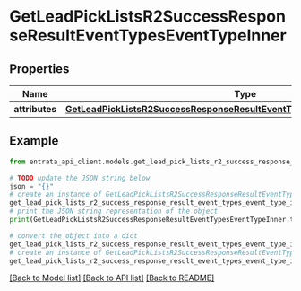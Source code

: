 # GetLeadPickListsR2SuccessResponseResultEventTypesEventTypeInner


## Properties

Name | Type | Description | Notes
------------ | ------------- | ------------- | -------------
**attributes** | [**GetLeadPickListsR2SuccessResponseResultEventTypesEventTypeInnerAttributes**](GetLeadPickListsR2SuccessResponseResultEventTypesEventTypeInnerAttributes.md) |  | [optional] 

## Example

```python
from entrata_api_client.models.get_lead_pick_lists_r2_success_response_result_event_types_event_type_inner import GetLeadPickListsR2SuccessResponseResultEventTypesEventTypeInner

# TODO update the JSON string below
json = "{}"
# create an instance of GetLeadPickListsR2SuccessResponseResultEventTypesEventTypeInner from a JSON string
get_lead_pick_lists_r2_success_response_result_event_types_event_type_inner_instance = GetLeadPickListsR2SuccessResponseResultEventTypesEventTypeInner.from_json(json)
# print the JSON string representation of the object
print(GetLeadPickListsR2SuccessResponseResultEventTypesEventTypeInner.to_json())

# convert the object into a dict
get_lead_pick_lists_r2_success_response_result_event_types_event_type_inner_dict = get_lead_pick_lists_r2_success_response_result_event_types_event_type_inner_instance.to_dict()
# create an instance of GetLeadPickListsR2SuccessResponseResultEventTypesEventTypeInner from a dict
get_lead_pick_lists_r2_success_response_result_event_types_event_type_inner_from_dict = GetLeadPickListsR2SuccessResponseResultEventTypesEventTypeInner.from_dict(get_lead_pick_lists_r2_success_response_result_event_types_event_type_inner_dict)
```
[[Back to Model list]](../README.md#documentation-for-models) [[Back to API list]](../README.md#documentation-for-api-endpoints) [[Back to README]](../README.md)


